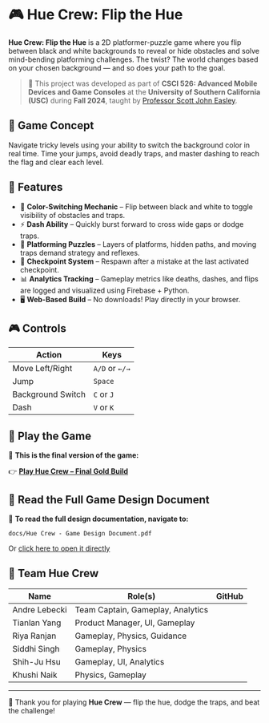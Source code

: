 # 🎮 Hue Crew: Flip the Hue

**Hue Crew: Flip the Hue** is a 2D platformer-puzzle game where you flip between black and white backgrounds to reveal or hide obstacles and solve mind-bending platforming challenges. The twist? The world changes based on your chosen background — and so does your path to the goal.

> 🏫 This project was developed as part of **CSCI 526: Advanced Mobile Devices and Game Consoles** at the **University of Southern California (USC)** during **Fall 2024**, taught by [Professor Scott John Easley](https://viterbi.usc.edu/directory/faculty/Easley/Scott).

## 🧠 Game Concept

Navigate tricky levels using your ability to switch the background color in real time. Time your jumps, avoid deadly traps, and master dashing to reach the flag and clear each level.

## 🧩 Features

- 🎨 **Color-Switching Mechanic** – Flip between black and white to toggle visibility of obstacles and traps.
- ⚡ **Dash Ability** – Quickly burst forward to cross wide gaps or dodge traps.
- 🧗 **Platforming Puzzles** – Layers of platforms, hidden paths, and moving traps demand strategy and reflexes.
- 🔁 **Checkpoint System** – Respawn after a mistake at the last activated checkpoint.
- 📊 **Analytics Tracking** – Gameplay metrics like deaths, dashes, and flips are logged and visualized using Firebase + Python.
- 🖥️ **Web-Based Build** – No downloads! Play directly in your browser.

## 🎮 Controls

| Action              | Keys              |
|---------------------|-------------------|
| Move Left/Right     | `A/D` or `←/→`     |
| Jump                | `Space`           |
| Background Switch   | `C` or `J`        |
| Dash                | `V` or `K`        |

## 🚀 Play the Game

🎯 **This is the final version of the game:**

👉 **[Play Hue Crew – Final Gold Build](https://csci-526.github.io/csci526-fall24-friday-main-hue-crew/Gold_Build/)**

## 📄 Read the Full Game Design Document

📘 **To read the full design documentation, navigate to:**

`docs/Hue Crew - Game Design Document.pdf`

Or [click here to open it directly](https://github.com/ranjanriya/csci526-fall24-friday-main-hue-crew/blob/main/docs/Hue%20Crew%20-%20Game%20Design%20Document.pdf)

## 👥 Team Hue Crew

| Name | Role(s) | GitHub |
|------|---------|--------|
| Andre Lebecki | Team Captain, Gameplay, Analytics | 
| Tianlan Yang | Product Manager, UI, Gameplay | 
| Riya Ranjan | Gameplay, Physics, Guidance |
| Siddhi Singh | Gameplay, Physics | 
| Shih-Ju Hsu | Gameplay, UI, Analytics |
| Khushi Naik | Physics, Gameplay | 

---

🖤 Thank you for playing **Hue Crew** — flip the hue, dodge the traps, and beat the challenge!
